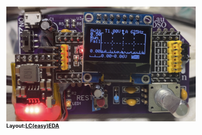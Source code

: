 ![LauDSO](https://github.com/LZH-ang/Lau-DSO-Duplicate/blob/main/other/IMG_0.PNG)  
**Layout:[LC(easy)EDA](https://easyeda.com/)**
